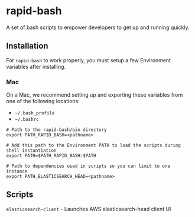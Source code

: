 # rapid-bash
A set of bash scripts to empower developers to get up and running quickly.

## Installation
For `rapid-bash` to work properly, you must setup a few Environment variables
after installing.

### Mac
On a Mac, we recommend setting up and exporting these variables from one of 
the following locations:
- `~/.bash_profile`
- `~/.bashrc`

```
# Path to the rapid-bash/bin directory
export PATH_RAPID_BASH=<pathname>

# Add this path to the Environment PATH to load the scripts during shell instantiation
export PATH=$PATH_RAPID_BASH:$PATH

# Path to dependencies used in scripts so you can limit to one instance
export PATH_ELASTICSEARCH_HEAD=<pathname>

```

## Scripts
`elasticsearch-client` - Launches AWS elasticsearch-head client UI
